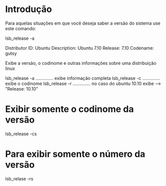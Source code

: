 # Introdução
Para aquelas situações em que você deseja saber
a versão do sistema use este comando:


   lsb_release -a

   Distributor ID: Ubuntu
   Description:    Ubuntu 7.10
   Release:        7.10
   Codename:       gutsy

   Exibe a versão, o codinome e outras informações sobre uma distribuição linux

   lsb_release -a  .............. exibe informação completa
   lsb_release -c  .............. exibe o codinome
   lsb_release -r  .............. no caso do ubuntu 10.10 exibe --> "Release:	10.10"


# Exibir somente o codinome da versão

lsb_release -cs

# Para exibir somente o número da versão

lsb_relase -rs
